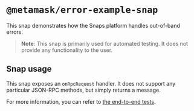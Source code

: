 # `@metamask/error-example-snap`

This snap demonstrates how the Snaps platform handles out-of-band errors.

> **Note**: This snap is primarily used for automated testing. It does not
> provide any functionality to the user.

## Snap usage

This snap exposes an `onRpcRequest` handler. It does not support any particular
JSON-RPC methods, but simply returns a message.

For more information, you can refer to
[the end-to-end tests](./src/index.test.ts).
